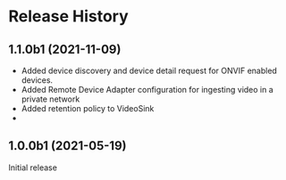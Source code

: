# Release History

## 1.1.0b1 (2021-11-09)

- Added device discovery and device detail request for ONVIF enabled devices.
- Added Remote Device Adapter configuration for ingesting video in a private network
- Added retention policy to VideoSink
- 
## 1.0.0b1 (2021-05-19)

Initial release
